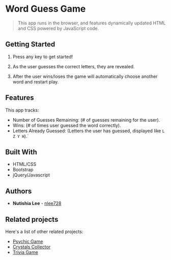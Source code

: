 # Word Guess Game

> This app runs in the browser, and features dynamically updated HTML and CSS powered by JavaScript code.

## Getting Started

1. Press any key to get started!

2. As the user guesses the correct letters, they are revealed.

3. After the user wins/loses the game will automatically choose another word and restart play.

## Features

This app tracks:
* Number of Guesses Remaining: (# of guesses remaining for the user).
* Wins: (# of times user guessed the word correctly).
* Letters Already Guessed: (Letters the user has guessed, displayed like `L Z Y H`).`

## Built With

* HTML/CSS
* Bootstrap
* jQuery/Javascript

## Authors

* **Nutishia Lee** - [nlee728](https://github.com/nlee728)

## Related projects

Here's a list of other related projects:

- [Psychic Game](https://github.com/nlee728/Psychic-Game)
- [Crystals Collector](https://github.com/nlee728/Unit-4-Game)
- [Trivia Game](https://github.com/nlee728/TriviaGame)